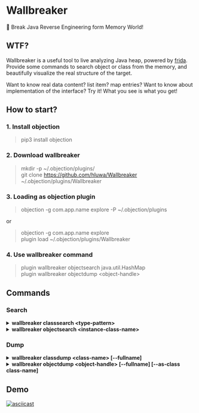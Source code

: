 # Wallbreaker

🔨 Break Java Reverse Engineering form Memory World!

## WTF?

Wallbreaker is a useful tool to live analyzing Java heap, powered by [frida](https://github.com/frida/frida). Provide
some commands to search object or class from the memory, and beautifully visualize the real structure of the target.

Want to know real data content? list item? map entries? Want to know about implementation of the interface? Try it! What
you see is what you get!

## How to start?

### 1. Install objection

> pip3 install objection

### 2. Download wallbreaker

> mkdir -p ~/.objection/plugins/ \
> git clone https://github.com/hluwa/Wallbreaker ~/.objection/plugins/Wallbreaker

### 3. Loading as objection plugin

> objection -g com.app.name explore -P ~/.objection/plugins

or

> objection -g com.app.name explore \
> plugin load  ~/.objection/plugins/Wallbreaker

### 4. Use wallbreaker command

> plugin wallbreaker objectsearch java.util.HashMap \
> plugin wallbreaker objectdump &lt;object-handle&gt;

## Commands

### Search

<details>

<summary><b> wallbreaker classsearch &lt;type-pattern&gt; </b></summary>

```
[return all matched class]
```

</details>

<details>

<summary><b> wallbreaker objectsearch &lt;instance-class-name&gt;  </b></summary>

```
[return all matched object-handle and toString]
```

</details>

### Dump

<details>

<summary><b> wallbreaker classdump &lt;class-name&gt; [--fullname] </b></summary>

```
[
   pretty print class structure: fields declare, static field value, methods declare.
      set --fullname to display package name of type name.
]
```

</details>

<details>

<summary><b> wallbreaker objectdump &lt;object-handle&gt; [--fullname] [--as-class class-name] </b></summary>

```
[
   pretty print object structure: fields declare and value, methods declare.
      set --fullname to display package name of type name;
      set --as-class to cast instance type(super class, not interface).
   if instance is a collection or map, dump all entries.
]
```

</details>

## Demo

[![asciicast](https://asciinema.org/a/XZf8yLWJylCKJfcaYzcKlNbIy.svg)](https://asciinema.org/a/XZf8yLWJylCKJfcaYzcKlNbIy)
